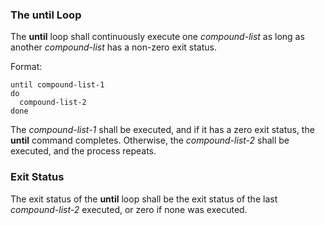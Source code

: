 ### The until Loop

The **until** loop shall continuously execute one *compound-list* as long as another *compound-list* has a non-zero exit status.

Format:

```
until compound-list-1
do
  compound-list-2
done
```

The *compound-list-1* shall be executed, and if it has a zero exit status, the **until** command completes. Otherwise, the *compound-list-2* shall be executed, and the process repeats.

### Exit Status

The exit status of the **until** loop shall be the exit status of the last *compound-list-2* executed, or zero if none was executed.
